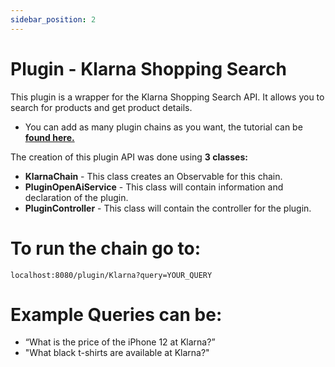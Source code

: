 ```yaml
---
sidebar_position: 2
---
```


# Plugin - Klarna Shopping Search

This plugin is a wrapper for the Klarna Shopping Search API. It allows you to search for products and get product details.

- You can add as many plugin chains as you want, the tutorial can be **[found here.](https://www.arakoo.ai/doc/category/Tutorials)**

The creation of this plugin API was done using **3 classes:** 

- **KlarnaChain** - This class creates an Observable for this chain.
- **PluginOpenAiService** - This class will contain information and declaration of the plugin.
- **PluginController** - This class will contain the controller for the plugin. 

# To run the chain go to:

``
localhost:8080/plugin/Klarna?query=YOUR_QUERY
``

# Example Queries can be:

- “What is the price of the iPhone 12 at Klarna?”
- "What black t-shirts are available at Klarna?"
